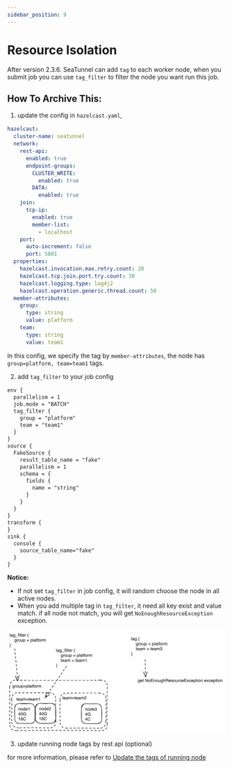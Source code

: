 ```yaml
---
sidebar_position: 9
---
```


# Resource Isolation

After version 2.3.6. SeaTunnel can add `tag` to each worker node, when you submit job you can use `tag_filter` to filter the node you want run this job.

## How To Archive This:

1. update the config in `hazelcast.yaml`,

```yaml
hazelcast:
  cluster-name: seatunnel
  network:
    rest-api:
      enabled: true
      endpoint-groups:
        CLUSTER_WRITE:
          enabled: true
        DATA:
          enabled: true
    join:
      tcp-ip:
        enabled: true
        member-list:
          - localhost
    port:
      auto-increment: false
      port: 5801
  properties:
    hazelcast.invocation.max.retry.count: 20
    hazelcast.tcp.join.port.try.count: 30
    hazelcast.logging.type: log4j2
    hazelcast.operation.generic.thread.count: 50
  member-attributes:
    group:
      type: string
      value: platform
    team:
      type: string
      value: team1
```

In this config, we specify the tag by `member-attributes`, the node has `group=platform, team=team1` tags.

2. add `tag_filter` to your job config

```hacon
env {
  parallelism = 1
  job.mode = "BATCH"
  tag_filter {
    group = "platform"
    team = "team1"
  }
}
source {
  FakeSource {
    result_table_name = "fake"
    parallelism = 1
    schema = {
      fields {
        name = "string"
      }
    }
  }
}
transform {
}
sink {
  console {
    source_table_name="fake"
  }
}
```

**Notice:**
- If not set `tag_filter` in job config, it will random choose the node in all active nodes.
- When you add multiple tag in `tag_filter`, it need all key exist and value match. if all node not match, you will get `NoEnoughResourceException` exception.

![img.png](../../images/resource-isolation.png)

3. update running node tags by rest api (optional)

for more information, please refer to [Update the tags of running node](rest-api-v2)

